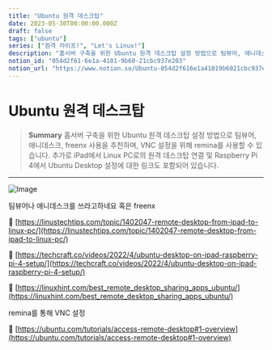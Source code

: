 ```yaml
---
title: "Ubuntu 원격 데스크탑"
date: 2023-05-30T00:00:00.000Z
draft: false
tags: ["ubuntu"]
series: ["원격 라이프!", "Let's Linux!"]
description: "홈서버 구축을 위한 Ubuntu 원격 데스크탑 설정 방법으로 팀뷰어, 애니데스크, freenx 사용을 추천하며, VNC 설정을 위해 remina를 사용할 수 있습니다. 추가로 iPad에서 Linux PC로의 원격 데스크탑 연결 및 Raspberry Pi 4에서 Ubuntu Desktop 설정에 대한 링크도 포함되어 있습니다."
notion_id: "054d2f61-6e1a-4101-9b60-21cbc937e203"
notion_url: "https://www.notion.so/Ubuntu-054d2f616e1a41019b6021cbc937e203"
---
```


# Ubuntu 원격 데스크탑

> **Summary**
> 홈서버 구축을 위한 Ubuntu 원격 데스크탑 설정 방법으로 팀뷰어, 애니데스크, freenx 사용을 추천하며, VNC 설정을 위해 remina를 사용할 수 있습니다. 추가로 iPad에서 Linux PC로의 원격 데스크탑 연결 및 Raspberry Pi 4에서 Ubuntu Desktop 설정에 대한 링크도 포함되어 있습니다.

---

![Image](https://i.ytimg.com/vi/RPBnyAFJ6gQ/maxresdefault.jpg)

팀뷰어나 애니데스크를 쓰라고하네요 혹은 freenx

🔗 [https://linustechtips.com/topic/1402047-remote-desktop-from-ipad-to-linux-pc/](https://linustechtips.com/topic/1402047-remote-desktop-from-ipad-to-linux-pc/)

🔗 [https://techcraft.co/videos/2022/4/ubuntu-desktop-on-ipad-raspberry-pi-4-setup/](https://techcraft.co/videos/2022/4/ubuntu-desktop-on-ipad-raspberry-pi-4-setup/)

🔗 [https://linuxhint.com/best_remote_desktop_sharing_apps_ubuntu/](https://linuxhint.com/best_remote_desktop_sharing_apps_ubuntu/)

remina를 통해 VNC 설정

🔗 [https://ubuntu.com/tutorials/access-remote-desktop#1-overview](https://ubuntu.com/tutorials/access-remote-desktop#1-overview)

